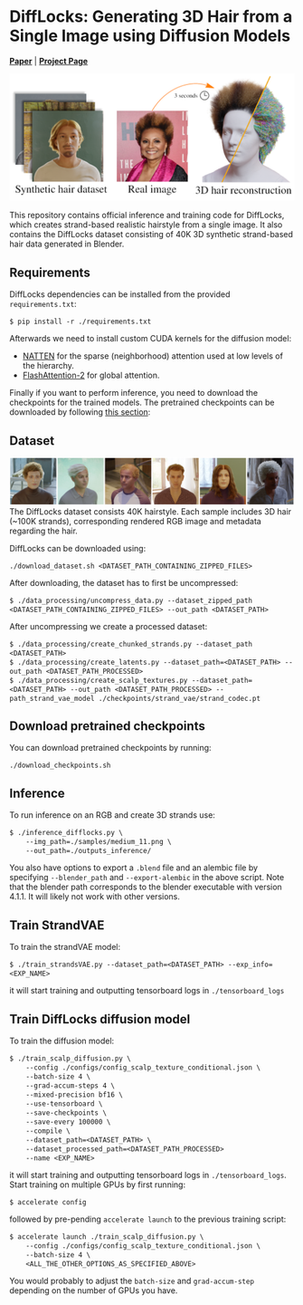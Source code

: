 # DiffLocks: Generating 3D Hair from a Single Image using Diffusion Models #

[**Paper**](TODO) | [**Project Page**](https://radualexandru.github.io/difflocks/)

<p align="middle">
  <img src="imgs/teaser.png" width="650"/>
</p>

This repository contains official inference and training code for DiffLocks, which creates strand-based realistic hairstyle from a single image. It also contains the DiffLocks dataset consisting of 40K 3D synthetic strand-based hair data generated in Blender.

## Requirements 

DiffLocks dependencies can be installed from the provided `requirements.txt`: 

    $ pip install -r ./requirements.txt

Afterwards we need to install custom CUDA kernels for the diffusion model:
* [NATTEN](https://github.com/SHI-Labs/NATTEN/tree/main) for the sparse (neighborhood) attention used at low levels of the hierarchy.
* [FlashAttention-2](https://github.com/Dao-AILab/flash-attention) for global attention.

Finally if you want to perform inference, you need to download the checkpoints for the trained models. 
The pretrained checkpoints can be downloaded by following [this section](#download-pretrained-checkpoints):

    

## Dataset
![data](/imgs/dataset.png "dataset")
The DiffLocks dataset consists 40K hairstyle. Each sample includes 3D hair (~100K strands), corresponding rendered RGB image and metadata regarding the hair. 

DiffLocks can be downloaded using: 

    ./download_dataset.sh <DATASET_PATH_CONTAINING_ZIPPED_FILES>

After downloading, the dataset has to first be uncompressed:

    $ ./data_processing/uncompress_data.py --dataset_zipped_path <DATASET_PATH_CONTAINING_ZIPPED_FILES> --out_path <DATASET_PATH>

After uncompressing we create a processed dataset:

	$ ./data_processing/create_chunked_strands.py --dataset_path <DATASET_PATH>
	$ ./data_processing/create_latents.py --dataset_path=<DATASET_PATH> --out_path <DATASET_PATH_PROCESSED>
	$ ./data_processing/create_scalp_textures.py --dataset_path=<DATASET_PATH> --out_path <DATASET_PATH_PROCESSED> --path_strand_vae_model ./checkpoints/strand_vae/strand_codec.pt


## Download pretrained checkpoints
You can download pretrained checkpoints by running:

	./download_checkpoints.sh

## Inference
To run inference on an RGB and create 3D strands use:

    $ ./inference_difflocks.py \
		--img_path=./samples/medium_11.png \
		--out_path=./outputs_inference/ 

You also have options to export a `.blend` file and an alembic file by specifying `--blender_path` and `--export-alembic` in the above script. 
Note that the blender path corresponds to the blender executable with version 4.1.1. It will likely not work with other versions. 

	
## Train StrandVAE 
To train the strandVAE model: 

	$ ./train_strandsVAE.py --dataset_path=<DATASET_PATH> --exp_info=<EXP_NAME>

it will start training and outputting tensorboard logs in `./tensorboard_logs`


## Train DiffLocks diffusion model 
To train the diffusion model: 

	$ ./train_scalp_diffusion.py \
		--config ./configs/config_scalp_texture_conditional.json \
		--batch-size 4 \
		--grad-accum-steps 4 \
		--mixed-precision bf16 \
		--use-tensorboard \
		--save-checkpoints \
		--save-every 100000 \
		--compile \
		--dataset_path=<DATASET_PATH> \
		--dataset_processed_path=<DATASET_PATH_PROCESSED>
		--name <EXP_NAME> 

it will start training and outputting tensorboard logs in `./tensorboard_logs`. 
Start training on multiple GPUs by first running:

	$ accelerate config

followed by pre-pending `accelerate launch` to the previous training script:

	$ accelerate launch ./train_scalp_diffusion.py \
		--config ./configs/config_scalp_texture_conditional.json \
		--batch-size 4 \
		<ALL_THE_OTHER_OPTIONS_AS_SPECIFIED_ABOVE>

You would probably to adjust the `batch-size` and `grad-accum-step` depending on the number of GPUs you have. 



 






